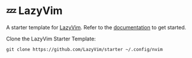 # 💤 LazyVim

A starter template for [LazyVim](https://github.com/LazyVim/LazyVim).
Refer to the [documentation](https://lazyvim.github.io/installation) to get started.


Clone the LazyVim Starter Template:

```
git clone https://github.com/LazyVim/starter ~/.config/nvim
```
```
```

